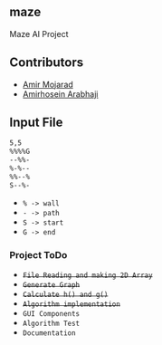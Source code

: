 ## maze

Maze AI Project

## Contributors

* [Amir Mojarad](https://github.com/amirmojarad)
* [Amirhosein Arabhaji](https://github.com/AmirhoseinArabhaji)

## Input File
```bash
5,5
%%%%G
--%%-
%-%--
%%--%
S--%-
```

* `% -> wall`
* `- -> path`
* `S -> start`
* `G -> end`

### Project ToDo

* ~~`File Reading and making 2D Array`~~
* ~~`Generate Graph`~~
* ~~`Calculate h() and g()`~~
* ~~`Algorithm implementation`~~
* `GUI Components`
* `Algorithm Test`
* `Documentation`
